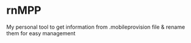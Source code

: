 # rnMPP
My personal tool to get information from .mobileprovision file &amp; rename them for easy management
